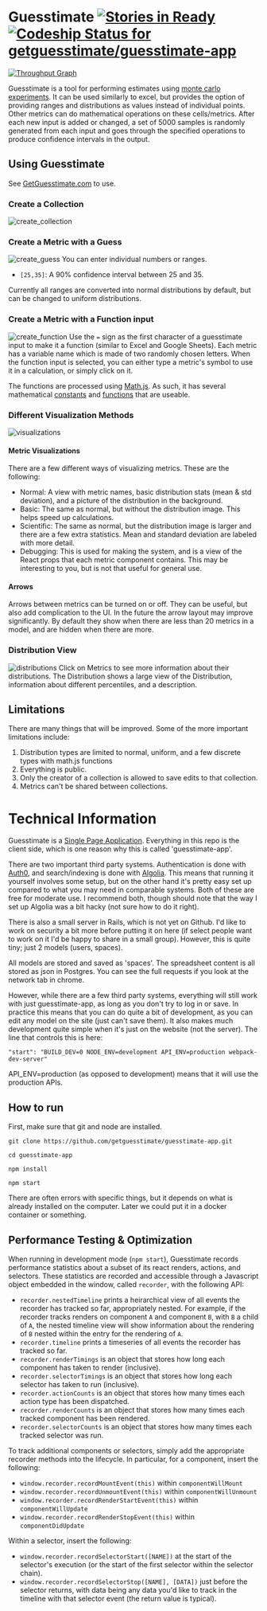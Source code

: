 # Guesstimate [![Stories in Ready](https://badge.waffle.io/getguesstimate/guesstimate-app.png?label=ready&title=Ready)](https://waffle.io/getguesstimate/guesstimate-app)[ ![Codeship Status for getguesstimate/guesstimate-app](https://codeship.com/projects/2de3b390-c8ba-0133-d138-32ec81c9754f/status?branch=master)](https://codeship.com/projects/139423)

[![Throughput Graph](https://graphs.waffle.io/getguesstimate/guesstimate-app/throughput.svg)](https://waffle.io/getguesstimate/guesstimate-app/metrics)

Guesstimate is a tool for performing estimates using [monte carlo experiments](https://en.wikipedia.org/wiki/Monte_Carlo_method).  It can be used similarly to excel, but provides the option of providing ranges and distributions as values instead of individual points.  Other metrics can do mathematical operations on these cells/metrics.  After each new input is added or changed, a set of 5000 samples is randomly generated from each input and goes through the specified operations to produce confidence intervals in the output. 


## Using Guesstimate
See [GetGuesstimate.com](http://alpha.getguesstimate.com/) to use.

### Create a Collection
![create_collection](http://g.recordit.co/ixzpn44TRr.gif)

### Create a Metric with a Guess
![create_guess](http://g.recordit.co/Ug32xX0o3l.gif)
You can enter individual numbers or ranges.  
- ```[25,35]```: A 90% confidence interval between 25 and 35.

Currently all ranges are converted into normal distributions by default, but can be changed to uniform distributions.  

### Create a Metric with a Function input
![create_function](http://g.recordit.co/jhz3aaqobk.gif)
Use the ```=``` sign as the first character of a guesstimate input to make it a function (similar to Excel and Google Sheets).  Each metric has a variable name which is made of two randomly chosen letters.  When the function input is selected, you can either type a metric's symbol to use it in a calculation, or simply click on it.  

The functions are processed using [Math.js](http://mathjs.org/).  As such, it has several mathematical [constants](http://mathjs.org/docs/reference/constants.html) and [functions](http://mathjs.org/docs/reference/functions/categorical.html) that are useable.  

### Different Visualization Methods
![visualizations](http://g.recordit.co/lckIfpAkiA.gif)

#### Metric Visualizations
There are a few different ways of visualizing metrics.  These are the following:  
- Normal: A view with metric names, basic distribution stats (mean & std deviation), and a picture of the distribution in the background.
- Basic:  The same as normal, but without the distribution image.  This helps speed up calculations.
- Scientific:  The same as normal, but the distribution image is larger and there are a few extra statistics.  Mean and standard deviation are labeled with more detail.
- Debugging: This is used for making the system, and is a view of the React props that each metric component contains.  This may be interesting to you, but is not that useful for general use.  

#### Arrows
Arrows between metrics can be turned on or off.  They can be useful, but also add complication to the UI.  In the future the arrow layout may improve significantly.  By default they show when there are less than 20 metrics in a model, and are hidden when there are more.

### Distribution View
![distributions](http://g.recordit.co/fkD7HJknPT.gif)
Click on Metrics to see more information about their distributions.  The Distribution shows a large view of the Distribution, information about different percentiles, and a description.

## Limitations
There are many things that will be improved.  Some of the more important limitations include:  
1. Distribution types are limited to normal, uniform, and a few discrete types with math.js functions  
2. Everything is public.    
3. Only the creator of a collection is allowed to save edits to that collection.  
4. Metrics can't be shared between collections.  

# Technical Information

Guesstimate is a [Single Page Application](https://en.wikipedia.org/wiki/Single-page_application).  Everything in this repo is the client side, which is one reason why this is called 'guesstimate-app'.

There are two important third party systems.  Authentication is done with [Auth0](https://auth0.com/), and search/indexing is done with [Algolia](https://www.algolia.com/).  This means that running it yourself involves some setup, but on the other hand it's pretty easy set up compared to what you may need in comparable systems.  Both of these are free for moderate use.  I recommend both, though should note that the way I set up Algolia was a bit hacky (not sure how to do it right).  

There is also a small server in Rails, which is not yet on Github.  I'd like to work on security a bit more before putting it on here (if select people want to work on it I'd be happy to share in a small group).  However, this is quite tiny;  just 2 models (users, spaces).  

All models are stored and saved as 'spaces'.  The spreadsheet content is all stored as json in Postgres.  You can see the full requests if you look at the network tab in chrome.

However, while there are a few third party systems, everything will still work with just guesstimate-app, as long as you don't try to log in or save.  In practice this means that you can do quite a bit of development, as you can edit any model on the site (just can't save them).  It also makes much development quite simple when it's just on the website (not the server).  The line that controls this is here: 

``"start": "BUILD_DEV=0 NODE_ENV=development API_ENV=production webpack-dev-server"``

API_ENV=production (as opposed to development) means that it will use the production APIs.

## How to run

First, make sure that git and node are installed.

``git clone https://github.com/getguesstimate/guesstimate-app.git``

``cd guesstimate-app``

``npm install``

``npm start``

There are often errors with specific things, but it depends on what is already installed on the computer.  Later we could put it in a docker container or something.

## Performance Testing \& Optimization
When running in development mode (`npm start`), Guesstimate records performance statistics about a subset of its react
renders, actions, and selectors. These statistics are recorded and accessible through a Javascript object embedded in
the window, called `recorder`, with the following API:

  * `recorder.nestedTimeline` prints a heirarchical view of all events the recorder has tracked so far, appropriately
    nested. For example, if the recorder tracks renders on component `A` and component `B`, with `B` a child of `A`, the
    nested timeline view will show information about the rendering of `B` nested within the entry for the rendering of
    `A`.
  * `recorder.timeline` prints a timeseries of all events the recorder has tracked so far.
  * `recorder.renderTimings` is an object that stores how long each component has taken to render (inclusive).
  * `recorder.selectorTimings` is an object that stores how long each selector has taken to run (inclusive).
  * `recorder.actionCounts` is an object that stores how many times each action type has been dispatched.
  * `recorder.renderCounts` is an object that stores how many times each tracked component has been rendered.
  * `recorder.selectorCounts` is an object that stores how many times each tracked selector was run.

To track additional components or selectors, simply add the appropriate recorder methods into the lifecycle. In
particular, for a component, insert the following:
  * `window.recorder.recordMountEvent(this)` within `componentWillMount`
  * `window.recorder.recordUnmountEvent(this)` within `componentWillUnmount`
  * `window.recorder.recordRenderStartEvent(this)` within `componentWillUpdate`
  * `window.recorder.recordRenderStopEvent(this)` within `componentDidUpdate`

Within a selector, insert the following:
  * `window.recorder.recordSelectorStart([NAME])` at the start of the selector's execution (or the start of the first
    selector within the selector chain).
  * `window.recorder.recordSelectorStop([NAME], [DATA])` just before the selector returns, with data being any data
    you'd like to track in the timeline with that selector event (the return value is typical).
